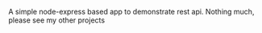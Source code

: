 A simple node-express based app to demonstrate rest api. Nothing much, please see my other projects
